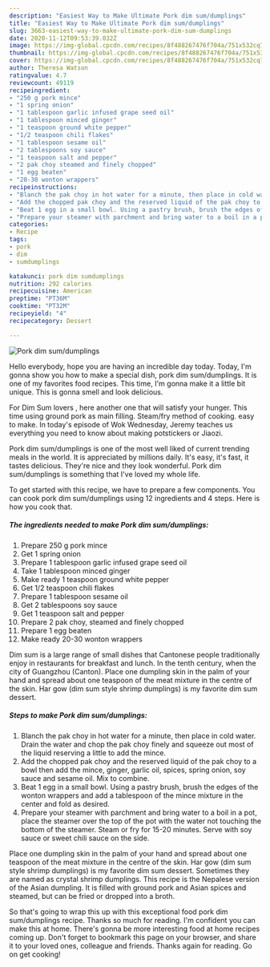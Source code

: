 ```yaml
---
description: "Easiest Way to Make Ultimate Pork dim sum/dumplings"
title: "Easiest Way to Make Ultimate Pork dim sum/dumplings"
slug: 3663-easiest-way-to-make-ultimate-pork-dim-sum-dumplings
date: 2020-11-12T09:53:39.032Z
image: https://img-global.cpcdn.com/recipes/8f488267476f704a/751x532cq70/pork-dim-sumdumplings-recipe-main-photo.jpg
thumbnail: https://img-global.cpcdn.com/recipes/8f488267476f704a/751x532cq70/pork-dim-sumdumplings-recipe-main-photo.jpg
cover: https://img-global.cpcdn.com/recipes/8f488267476f704a/751x532cq70/pork-dim-sumdumplings-recipe-main-photo.jpg
author: Theresa Watson
ratingvalue: 4.7
reviewcount: 49119
recipeingredient:
- "250 g pork mince"
- "1 spring onion"
- "1 tablespoon garlic infused grape seed oil"
- "1 tablespoon minced ginger"
- "1 teaspoon ground white pepper"
- "1/2 teaspoon chili flakes"
- "1 tablespoon sesame oil"
- "2 tablespoons soy sauce"
- "1 teaspoon salt and pepper"
- "2 pak choy steamed and finely chopped"
- "1 egg beaten"
- "20-30 wonton wrappers"
recipeinstructions:
- "Blanch the pak choy in hot water for a minute, then place in cold water. Drain the water and chop the pak choy finely and squeeze out most of the liquid reserving a little to add the mince."
- "Add the chopped pak choy and the reserved liquid of the pak choy to a bowl then add the mince, ginger, garlic oil, spices, spring onion, soy sauce and sesame oil. Mix to combine."
- "Beat 1 egg in a small bowl. Using a pastry brush, brush the edges of the wonton wrappers and add a tablespoon of the mince mixture in the center and fold as desired."
- "Prepare your steamer with parchment and bring water to a boil in a pot, place the steamer over the top of the pot with the water not touching the bottom of the steamer. Steam or fry for 15-20 minutes. Serve with soy sauce or sweet chili sauce on the side."
categories:
- Recipe
tags:
- pork
- dim
- sumdumplings

katakunci: pork dim sumdumplings 
nutrition: 292 calories
recipecuisine: American
preptime: "PT36M"
cooktime: "PT32M"
recipeyield: "4"
recipecategory: Dessert

---
```



![Pork dim sum/dumplings](https://img-global.cpcdn.com/recipes/8f488267476f704a/751x532cq70/pork-dim-sumdumplings-recipe-main-photo.jpg)

Hello everybody, hope you are having an incredible day today. Today, I'm gonna show you how to make a special dish, pork dim sum/dumplings. It is one of my favorites food recipes. This time, I'm gonna make it a little bit unique. This is gonna smell and look delicious.

For Dim Sum lovers , here another one that will satisfy your hunger. This time using ground pork as main filling. Steam/fry method of cooking. easy to make. In today&#39;s episode of Wok Wednesday, Jeremy teaches us everything you need to know about making potstickers or Jiaozi.

Pork dim sum/dumplings is one of the most well liked of current trending meals in the world. It is appreciated by millions daily. It's easy, it's fast, it tastes delicious. They're nice and they look wonderful. Pork dim sum/dumplings is something that I've loved my whole life.


To get started with this recipe, we have to prepare a few components. You can cook pork dim sum/dumplings using 12 ingredients and 4 steps. Here is how you cook that.

<!--inarticleads1-->

##### The ingredients needed to make Pork dim sum/dumplings:

1. Prepare 250 g pork mince
1. Get 1 spring onion
1. Prepare 1 tablespoon garlic infused grape seed oil
1. Take 1 tablespoon minced ginger
1. Make ready 1 teaspoon ground white pepper
1. Get 1/2 teaspoon chili flakes
1. Prepare 1 tablespoon sesame oil
1. Get 2 tablespoons soy sauce
1. Get 1 teaspoon salt and pepper
1. Prepare 2 pak choy, steamed and finely chopped
1. Prepare 1 egg beaten
1. Make ready 20-30 wonton wrappers


Dim sum is a large range of small dishes that Cantonese people traditionally enjoy in restaurants for breakfast and lunch. In the tenth century, when the city of Guangzhou (Canton). Place one dumpling skin in the palm of your hand and spread about one teaspoon of the meat mixture in the centre of the skin. Har gow (dim sum style shrimp dumplings) is my favorite dim sum dessert. 

<!--inarticleads2-->

##### Steps to make Pork dim sum/dumplings:

1. Blanch the pak choy in hot water for a minute, then place in cold water. Drain the water and chop the pak choy finely and squeeze out most of the liquid reserving a little to add the mince.
1. Add the chopped pak choy and the reserved liquid of the pak choy to a bowl then add the mince, ginger, garlic oil, spices, spring onion, soy sauce and sesame oil. Mix to combine.
1. Beat 1 egg in a small bowl. Using a pastry brush, brush the edges of the wonton wrappers and add a tablespoon of the mince mixture in the center and fold as desired.
1. Prepare your steamer with parchment and bring water to a boil in a pot, place the steamer over the top of the pot with the water not touching the bottom of the steamer. Steam or fry for 15-20 minutes. Serve with soy sauce or sweet chili sauce on the side.


Place one dumpling skin in the palm of your hand and spread about one teaspoon of the meat mixture in the centre of the skin. Har gow (dim sum style shrimp dumplings) is my favorite dim sum dessert. Sometimes they are named as crystal shrimp dumplings. This recipe is the Nepalese version of the Asian dumpling. It is filled with ground pork and Asian spices and steamed, but can be fried or dropped into a broth. 

So that's going to wrap this up with this exceptional food pork dim sum/dumplings recipe. Thanks so much for reading. I'm confident you can make this at home. There's gonna be more interesting food at home recipes coming up. Don't forget to bookmark this page on your browser, and share it to your loved ones, colleague and friends. Thanks again for reading. Go on get cooking!
